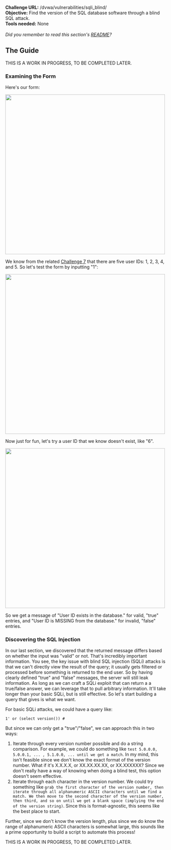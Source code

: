 <b>Challenge URL:</b> /dvwa/vulnerabilities/sqli_blind/
<br>
<b>Objective:</b> Find the version of the SQL database software through a blind SQL attack.
<br>
<b>Tools needed:</b> None
<br><br>
<i>Did you remember to read this section's <a href="https://github.com/mrudy/dvwa-guide-2019/blob/master/low/README.md">README</a>?</i>

<h2><b>The Guide</b></h2>

THIS IS A WORK IN PROGRESS, TO BE COMPLETED LATER.

<h3><b>Examining the Form</b></h3>

Here's our form:

<img src="https://github.com/keewenaw/dvwa-guide-2019/blob/master/low/screenshots/sqlibform.png" width="500">

We know from the related <a href="https://github.com/keewenaw/dvwa-guide-2019/blob/master/low/Challenge%2007:%20SQL%20Injection.md" target="_blank">Challenge 7</a> that there are five user IDs: 1, 2, 3, 4, and 5. So let's test the form by inputting "1":

<img src="https://github.com/keewenaw/dvwa-guide-2019/blob/master/low/screenshots/sqlibtestt.png" width="500">

Now just for fun, let's try a user ID that we know doesn't exist, like "6".

<img src="https://github.com/keewenaw/dvwa-guide-2019/blob/master/low/screenshots/sqlibtestf2.png" width="500">

So we get a message of "User ID exists in the database." for valid, "true" entries, and "User ID is MISSING from the database." for invalid, "false" entries. 

<h3><b>Discovering the SQL Injection</b></h3>

In our last section, we discovered that the returned message differs based on whether the input was "valid" or not. That's incredibly important information. You see, the key issue with blind SQL injection (SQLi) attacks is that we can't directly view the result of the query; it usually gets filtered or processed before something is returned to the end user. So by having clearly defined "true" and "false" messages, the server will still leak information. As long as we can craft a SQLi exploit that can return a a true/false answer, we can leverage that to pull arbitrary information. It'll take longer than your basic SQLi, but is still effective. So let's start building a query that gives is what we want.

For basic SQLi attacks, we could have a query like:

<code>1' or (select version()) #</code>

But since we can only get a "true"/"false", we can approach this in two ways:

<ol type="1">
  <li>Iterate through every version number possible and do a string comparison. For example, we could do something like <code>test 5.0.0.0, 5.0.0.1, ... , 5.1.0.0, ... until we get a match</code>. In my mind, this isn't feasible since we don't know the exact format of the version number. What if it's X.X.X.X, or XX.XX.XX.XX, or XX.XXXXXX? Since we don't really have a way of knowing when doing a blind test, this option doesn't seem effective.</li>
  <li>Iterate through each character in the version number. We could try something like <code>grab the first character of the version number, then iterate through all alphanumeric ASCII characters until we find a match. We then move to the second character of the version number, then third, and so on until we get a blank space (implying the end of the version string)</code>. Since this is format-agnostic, this seems like the best place to start.</li>
</ol>

Further, since we don't know the version length, plus since we do know the range of alphanumeric ASCII characters is somewhat large, this sounds like a prime opportunity to build a script to automate this process!

THIS IS A WORK IN PROGRESS, TO BE COMPLETED LATER.
